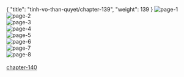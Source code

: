 { "title": "tinh-vo-than-quyet/chapter-139", "weight": 139 }
<img src="tinh-vo-than-quyet_0139_01-366fcf68a7bb72773626fb6e888a3c39.webp" alt="page-1" origin="http://1.bp.blogspot.com/-YzJfYTq6KjI/WuVQnrZU9DI/AAAAAAAACRM/p2srF3WHWyQkj-9EAidW0QDSHem-XJ4FgCLcBGAs/s1600/1.jpg?imgmax=0"><br/>
<img src="tinh-vo-than-quyet_0139_02-830c3c38426d3cf23e077d56e50f8262.webp" alt="page-2" origin="http://1.bp.blogspot.com/-2ckjU38VrPU/WuVQnpTzHPI/AAAAAAAACRE/fGd6jYJHxFQkK1NqTpBSg_87aE3TBJCbQCLcBGAs/s1600/2.jpg?imgmax=0"><br/>
<img src="tinh-vo-than-quyet_0139_03-91cfe7228a6b368ec25a1cb0437291a5.webp" alt="page-3" origin="http://1.bp.blogspot.com/-iIZRJDmMdFc/WuVQolDhOKI/AAAAAAAACRQ/Xrp4QPH9Bww2hrURBZ9H3omsnh-k6KsbQCLcBGAs/s1600/3.jpg?imgmax=0"><br/>
<img src="tinh-vo-than-quyet_0139_04-6d36be0e399ff91f33d8aa58ad0e4f1e.webp" alt="page-4" origin="http://1.bp.blogspot.com/-NuPEcyC70PI/WuVQo7z4NII/AAAAAAAACRU/29EzeHzon_QMpap8NgwrDIcPmfLDIPsMQCLcBGAs/s1600/4.jpg?imgmax=0"><br/>
<img src="tinh-vo-than-quyet_0139_05-976a1536329762d918853f0116ecc8ea.webp" alt="page-5" origin="http://1.bp.blogspot.com/-Xdr6qLFdW2E/WuVQpIkbAYI/AAAAAAAACRY/lTalAnS1Jq4eHwUsbsV9Xfwnwi7j5vqKwCLcBGAs/s1600/5.jpg?imgmax=0"><br/>
<img src="tinh-vo-than-quyet_0139_06-20c7b048936806a4d816ac9e5ffbf36a.webp" alt="page-6" origin="http://1.bp.blogspot.com/-JtYkZmWjmQ0/WuVQpibfE6I/AAAAAAAACRc/PwfXS5hXfYIXtyMHtO3mmT-OFulE0FO6ACLcBGAs/s1600/6.jpg?imgmax=0"><br/>
<img src="tinh-vo-than-quyet_0139_07-84fc6d68e4dd1b61e5446abb385f56b9.webp" alt="page-7" origin="http://1.bp.blogspot.com/-eq2LCgLDQn8/WuVQp2DKN1I/AAAAAAAACRg/6TZeXoSuF78pO_3TGUhhn_DGrpIQIKAbQCLcBGAs/s1600/7.jpg?imgmax=0"><br/>
<img src="tinh-vo-than-quyet_0139_08-f36e96a880e5063a21ee8319744a4be1.webp" alt="page-8" origin="http://1.bp.blogspot.com/-yxMmGLL9PPc/WuVQqOcJOlI/AAAAAAAACRk/XXOnWpVGGMIeC0A1NScsZDgwaQqspG6gQCLcBGAs/s1600/8.jpg?imgmax=0"><br/>
<br/><a class="nextchap" href="/tinh-vo-than-quyet/chapter-140">chapter-140</a>
